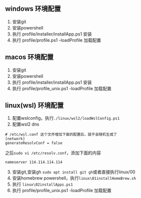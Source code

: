 ## windows 环境配置

1. 安装git
2. 安装powershell
3. 执行 profile/installer/installApp.ps1 安装
4. 执行 profile/profile.ps1 -loadProfile 加载配置

## macos 环境配置

1. 安装git
2. 安装powershell
3. 执行 profile/installer/installApp.ps1 安装
4. 执行 profile/profile_unix.ps1 -loadProfile 加载配置

## linux(wsl) 环境配置

1. 配置wslconfig，执行`./linux/wsl2/loadWslConfig.ps1`
2. 配置wsl2 dns

```
# /etc/wsl.conf 这个文件增加下面的配置后，就不会随机生成了
[network]
generateResolvConf = false
```

之后`sudo vi /etc/resolv.conf`，添加下面的内容

```
nameserver 114.114.114.114
```

3. 安装git,安装gh  `sudo apt install git gh`或者直接执行linux/00
4. 安装homebrew powershell，执行`linux\01installHomeBrew.sh`
5. 执行 `linux\02installApps.ps1`
6. 执行 profile/profile_unix.ps1 -loadProfile 加载配置
